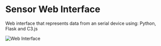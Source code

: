 # Sensor Web Interface
Web interface that represents data from an serial device using: Python, Flask and C3.js

![Web Interface](https://raw.githubusercontent.com/pablogs9/SensorWebInterface/master/sample.png)
